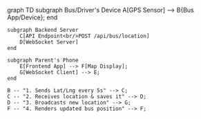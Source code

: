graph TD
    subgraph Bus/Driver's Device
        A[GPS Sensor] --> B{Bus App/Device};
    end

    subgraph Backend Server
        C[API Endpoint<br/>POST /api/bus/location]
        D[WebSocket Server]
    end

    subgraph Parent's Phone
        E[Frontend App] --> F[Map Display];
        G[WebSocket Client] --> E;
    end

    B -- "1. Sends Lat/Lng every 5s" --> C;
    C -- "2. Receives location & saves it" --> D;
    D -- "3. Broadcasts new location" --> G;
    F -- "4. Renders updated bus position" --> F; 